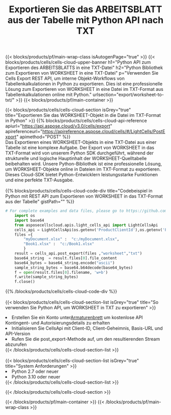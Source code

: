 ﻿---
title:  Exportieren Sie das ARBEITSBLATT aus der Tabelle mit Python API nach TXT
description: Aspose.Cells Cloud REST API unterstützt den Export von Excel Dateien und internen Objekten in Formatdateien. SDK unterstützt Arten von Entwicklungssprachen. Dazu gehören Android, C#, Go, Java, NodeJS, Perl, PHP, Python, Ruby und Swift.
url: /de/python/export/worksheet-to-txt/
---
{{< blocks/products/pf/main-wrap-class isAutogenPage="true" >}}
{{< blocks/products/cells/cells-cloud-upper-banner h1="Python API zum Exportieren des ARBEITSBLATTS in eine TXT-Datei" h2="Python Bibliothek zum Exportieren von WORKSHEET in eine TXT-Datei" p="Verwenden Sie Cells Export REST API, um interne Objekt-Workflows von Tabellenkalkulationen in Python zu exportieren. Dies ist eine professionelle Lösung zum Exportieren von WORKSHEET in eine Datei im TXT-Format aus Tabellenkalkulationen online mit Python." urlsection="export/worksheet-to-txt/" >}}
{{< blocks/products/pf/main-container >}}

{{< blocks/products/cells/cells-cloud-section isGrey="true" title="Exportieren Sie das WORKSHEET-Objekt in die Datei im TXT-Format in Python" >}}
{{% blocks/products/cells/cells-cloud-api-reference apiurl="https://api.aspose.cloud/v3.0/cells/export" apireferenceurl="https://apireference.aspose.cloud/cells/#/LightCells/PostExport" apimethod="POST" %}}
<br/>
Das Exportieren eines WORKSHEET-Objekts in eine TXT-Datei aus einer Tabelle ist eine komplexe Aufgabe. Der Export von WORKSHEET in das TXT-Format wird von unserem Python SDK durchgeführt, während der strukturelle und logische Hauptinhalt der WORKSHEET-Quelltabelle beibehalten wird. Unsere Python-Bibliothek ist eine professionelle Lösung, um WORKSHEET-Objekte online in Dateien im TXT-Format zu exportieren. Dieses Cloud-SDK bietet Python-Entwicklern leistungsstarke Funktionen und eine perfekte TXT-Ausgabe.
<br/>
<br/>
{{% blocks/products/cells/cells-cloud-code-div title="Codebeispiel in Python mit REST API zum Exportieren von WORKSHEET in das TXT-Format aus der Tabelle" gistPath="" %}}
  
```python
# For complete examples and data files, please go to https://github.com/aspose-cells-cloud/aspose-cells-cloud-python/
    import os
    import base64
    from asposecellscloud.apis.light_cells_api import LightCellsApi
    cells_api = LightCellsApi(os.getenv('ProductClientId'),os.getenv('ProductClientSecret'))
    files ={ 
        "myDocument.xlsx" :  "c:/myDocument.xlsx",
        "Book1.xlsx" :  "c:/Book1.xlsx" 
        }
    result = cells_api.post_export(files ,"worksheet","txt")
    base64_string  = result.files[0].file_content
    base64_bytes = base64_string.encode("ascii")
    sample_string_bytes = base64.b64decode(base64_bytes)
    f = open(result.files[0].filename, 'w+b')
    f.write(sample_string_bytes)
    f.close()    
```
   
{{% /blocks/products/cells/cells-cloud-code-div %}}
<br/>
<br/>
{{< blocks/products/cells/cells-cloud-section-list isGrey="true" title="So verwenden Sie Python API, um WORKSHEET in TXT zu exportieren" >}}
<li> Erstellen Sie ein Konto unter<a href="https://dashboard.aspose.cloud/">Armaturenbrett</a> um kostenlose API Kontingent- und Autorisierungsdetails zu erhalten</li>
<li>Initialisieren Sie CellsApi mit Client-ID, Client-Geheimnis, Basis-URL und API-Version</li>
<li>Rufen Sie die post_export-Methode auf, um den resultierenden Stream abzurufen</li>
{{< /blocks/products/cells/cells-cloud-section-list >}}
<br/>
<br/>
{{< blocks/products/cells/cells-cloud-section-list isGrey="true" title="System Anforderungen" >}}
<li>Python 2.7 oder neuer</li>
<li>Python 3.10 oder neuer</li>
{{< /blocks/products/cells/cells-cloud-section-list >}}

{{< /blocks/products/cells/cells-cloud-section >}}

{{< /blocks/products/pf/main-container >}}
{{< /blocks/products/pf/main-wrap-class >}}
